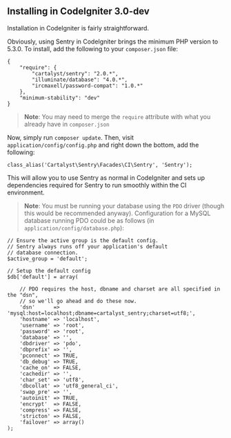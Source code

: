## Installing in CodeIgniter 3.0-dev

Installation in CodeIgniter is fairly straightforward.

Obviously, using Sentry in CodeIgniter brings the minimum PHP version to 5.3.0. To install, add the following to your `composer.json` file:

	{
		"require": {
			"cartalyst/sentry": "2.0.*",
			"illuminate/database": "4.0.*",
			"ircmaxell/password-compat": "1.0.*"
		},
		"minimum-stability": "dev"
	}

> **Note**: You may need to merge the `require` attribute with what you already
have in `composer.json`

Now, simply run `composer update`. Then, visit `application/config/config.php` and right down the bottom, add the following:

	class_alias('Cartalyst\Sentry\Facades\CI\Sentry', 'Sentry');

This will allow you to use Sentry as normal in CodeIgniter and sets up dependencies required for Sentry to run smoothly within the CI environment.

> **Note**: You must be running your database using the `PDO` driver (though this would be recommended anyway). Configuration for a MySQL database running PDO could be as follows (in `application/config/database.php`):

	// Ensure the active group is the default config.
	// Sentry always runs off your application's default
	// database connection.
	$active_group = 'default';

	// Setup the default config
	$db['default'] = array(

		// PDO requires the host, dbname and charset are all specified in the "dsn",
		// so we'll go ahead and do these now.
		'dsn'	   => 'mysql:host=localhost;dbname=cartalyst_sentry;charset=utf8;',
		'hostname' => 'localhost',
		'username' => 'root',
		'password' => 'root',
		'database' => '',
		'dbdriver' => 'pdo',
		'dbprefix' => '',
		'pconnect' => TRUE,
		'db_debug' => TRUE,
		'cache_on' => FALSE,
		'cachedir' => '',
		'char_set' => 'utf8',
		'dbcollat' => 'utf8_general_ci',
		'swap_pre' => '',
		'autoinit' => TRUE,
		'encrypt'  => FALSE,
		'compress' => FALSE,
		'stricton' => FALSE,
		'failover' => array()
	);
